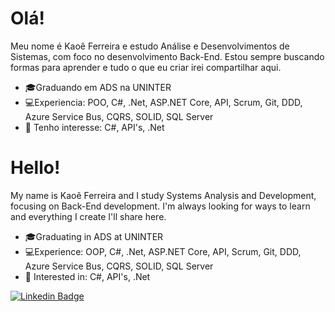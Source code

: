 # Olá!

Meu nome é Kaoê Ferreira e estudo Análise e Desenvolvimentos de Sistemas, com foco no desenvolvimento Back-End.
Estou sempre buscando formas para aprender e tudo o que eu criar irei compartilhar aqui. 

- 🎓Graduando em ADS na UNINTER
- 💻Experiencia: POO, C#, .Net, ASP.NET Core, API, Scrum, Git, DDD, Azure Service Bus, CQRS, SOLID, SQL Server
- 🎯 Tenho interesse: C#, API's, .Net

# Hello!

My name is Kaoê Ferreira and I study Systems Analysis and Development, focusing on Back-End development.
I'm always looking for ways to learn and everything I create I'll share here.

- 🎓Graduating in ADS at UNINTER
- 💻Experience: OOP, C#, .Net, ASP.NET Core, API, Scrum, Git, DDD, Azure Service Bus, CQRS, SOLID, SQL Server
- 🎯 Interested in: C#, API's, .Net


[![Linkedin Badge](https://img.shields.io/badge/-LinkedIn-blue?style=flat-square&logo=Linkedin&logoColor=white&link=https://www.linkedin.com/in/kaoe-ferreira17/)](https://www.linkedin.com/in/kaoe-ferreira17/)
